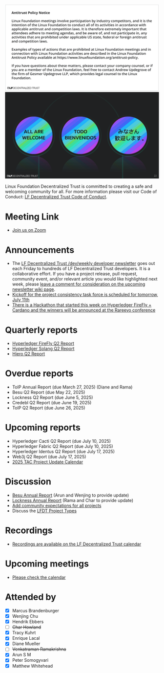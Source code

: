 [//]: # (SPDX-License-Identifier: CC-BY-4.0)

![Antitrust Policy Notice](../images/antitrust-policy-notice.png "Antitrust Policy Notice")
![All are Welcome in the LF Decentralized Trust Community](../images/all-are-welcome.png "All are Welcome in the LF Decentralized Trust Community")

Linux Foundation Decentralized Trust is committed to creating a safe and welcoming community for all. For more information please visit our Code of Conduct: [LF Decentralized Trust Code of Conduct](../../governing-documents/code-of-conduct.md).

# Meeting Link
- [Join us on Zoom](https://zoom-lfx.platform.linuxfoundation.org/meeting/95530440160?password=6e6b9a15-a635-497e-a6ce-078e6b1d2b49)

# Announcements
- The [LF Decentralized Trust /dev/weekly developer newsletter](https://lf-hyperledger.atlassian.net/wiki/spaces/DR/pages/17170445/dev+weekly+Newsletter) goes out each Friday to hundreds of LF Decentralized Trust developers. It is a collaborative effort. If you have a project release, pull request, community event, and/or relevant article you would like highlighted next week, please [leave a comment for consideration on the upcoming newsletter wiki page](https://lf-hyperledger.atlassian.net/wiki/spaces/DR/pages/75268141/2025).
- [Kickoff for the project consistency task force is scheduled for tomorrow, July 11th](https://zoom-lfx.platform.linuxfoundation.org/meeting/99564323230?password=bdc6530c-e58d-402a-96ba-1c1ca1f09406)
- [There is a Hackathon that started this week on Hyperledger FireFly + Cardano and the winners will be announced at the Rareevo conference](https://julyofcode.dev)

# Quarterly reports
- [Hyperledger FireFly Q2 Report](https://github.com/LF-Decentralized-Trust/governance/pull/156)
- [Hyperledger Solang Q2 Report](https://github.com/LF-Decentralized-Trust/governance/pull/160)
- [Hiero Q2 Report](https://github.com/LF-Decentralized-Trust/governance/pull/162)

# Overdue reports
- ToIP Annual Report (due March 27, 2025) (Diane and Rama)
- Besu Q2 Report (due May 22, 2025)
- Lockness Q2 Report (due June 5, 2025)
- Credebl Q2 Report (due June 19, 2025)
- ToIP Q2 Report (due June 26, 2025)

# Upcoming reports
- Hyperledger Cacti Q2 Report (due July 10, 2025)
- Hyperledger Fabric Q2 Report (due July 10, 2025)
- Hyperledger Identus Q2 Report (due July 17, 2025)
- Web3j Q2 Report (due July 17, 2025)
- [2025 TAC Project Update Calendar](../../project-updates/2025/2025-schedule.md)

# Discussion
- [Besu Annual Report](https://github.com/LF-Decentralized-Trust/governance/pull/129) (Arun and Wenjing to provide update)
- [Lockness Annual Report](https://github.com/LF-Decentralized-Trust/governance/pull/149) (Rama and Char to provide update)
- [Add community expectations for all projects](https://github.com/LF-Decentralized-Trust/governance/pull/166)
- Discuss the [LFDT Project Types](https://docs.google.com/document/d/17BHUFDEROv9D_eW4wb_5YQeyziEAooY2R_gcZstA-WY/edit?usp=drivesdk)

# Recordings
- [Recordings are available on the LF Decentralized Trust calendar](https://zoom-lfx.platform.linuxfoundation.org/meetings/lf-decentralized-trust)

# Upcoming meetings
- [Please check the calendar](https://zoom-lfx.platform.linuxfoundation.org/meetings/lf-decentralized-trust)

# Attended by

- [x] Marcus Brandenburger
- [x] Wenjing Chu
- [x] Hendrik Ebbers
- [ ] ~~Char Howland~~
- [x] Tracy Kuhrt
- [x] Enrique Lacal
- [x] Diane Mueller
- [ ] ~~Venkatraman Ramakrishna~~
- [x] Arun S M
- [x] Peter Somogyvari
- [x] Matthew Whitehead
